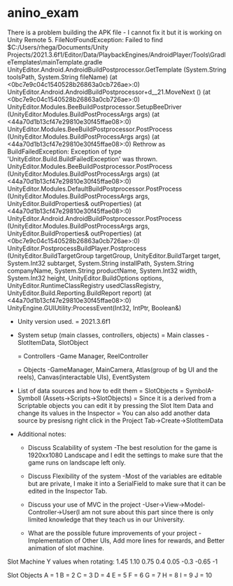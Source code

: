 # anino_exam

There is a problem building the APK file - I cannot fix it but it is working on Unity Remote 5.
FileNotFoundException: Failed to find $C:/Users/rhega/Documents/Unity Projects/2021.3.6f1/Editor/Data/PlaybackEngines/AndroidPlayer/Tools\GradleTemplates\mainTemplate.gradle
UnityEditor.Android.AndroidBuildPostprocessor.GetTemplate (System.String toolsPath, System.String fileName) (at <0bc7e9c04c1540528b26863a0cb726ae>:0)
UnityEditor.Android.AndroidBuildPostprocessor+<GetDataForBuildProgramFor>d__21.MoveNext () (at <0bc7e9c04c1540528b26863a0cb726ae>:0)
UnityEditor.Modules.BeeBuildPostprocessor.SetupBeeDriver (UnityEditor.Modules.BuildPostProcessArgs args) (at <44a70d1b13cf47e29810e30f45ffae08>:0)
UnityEditor.Modules.BeeBuildPostprocessor.PostProcess (UnityEditor.Modules.BuildPostProcessArgs args) (at <44a70d1b13cf47e29810e30f45ffae08>:0)
Rethrow as BuildFailedException: Exception of type 'UnityEditor.Build.BuildFailedException' was thrown.
UnityEditor.Modules.BeeBuildPostprocessor.PostProcess (UnityEditor.Modules.BuildPostProcessArgs args) (at <44a70d1b13cf47e29810e30f45ffae08>:0)
UnityEditor.Modules.DefaultBuildPostprocessor.PostProcess (UnityEditor.Modules.BuildPostProcessArgs args, UnityEditor.BuildProperties& outProperties) (at <44a70d1b13cf47e29810e30f45ffae08>:0)
UnityEditor.Android.AndroidBuildPostprocessor.PostProcess (UnityEditor.Modules.BuildPostProcessArgs args, UnityEditor.BuildProperties& outProperties) (at <0bc7e9c04c1540528b26863a0cb726ae>:0)
UnityEditor.PostprocessBuildPlayer.Postprocess (UnityEditor.BuildTargetGroup targetGroup, UnityEditor.BuildTarget target, System.Int32 subtarget, System.String installPath, System.String companyName, System.String productName, System.Int32 width, System.Int32 height, UnityEditor.BuildOptions options, UnityEditor.RuntimeClassRegistry usedClassRegistry, UnityEditor.Build.Reporting.BuildReport report) (at <44a70d1b13cf47e29810e30f45ffae08>:0)
UnityEngine.GUIUtility:ProcessEvent(Int32, IntPtr, Boolean&)


- Unity version used.
	= 2021.3.6f1

- System setup (main classes, controllers, objects)
	= Main classes
		-SlotItemData, SlotObject

	= Controllers
		-Game Manager, ReelController

	= Objects
		-GameManager, MainCamera, Atlas(group of bg UI and the reels), Canvas(interactable UIs), EventSystem

- List of data sources and how to edit them
	= SlotObjects = SymbolA-SymbolI (Assets->Scripts->SlotObjects)
	= Since it is a derived from a Scriptable objects you can edit it by pressing the Slot Item Data and change its values in the Inspector
	= You can also add another data source by presisng right click in the Project Tab->Create->SlotItemData

- Additional notes:
    - Discuss Scalability of system
		-The best resolution for the game is 1920xx1080 Landscape and I edit the settings to make sure that the game runs on landscape left only.

    - Discuss Flexibility of the system
		-Most of the variables are editable but are private, I make it into a SerialField to make sure that it can be edited in the Inspector Tab.

    - Discuss your use of MVC in the project
		-User->View->Model-Controller->User(I am not sure about this part since there is only limited knowledge that they teach us in our University.

    - What are the possible future improvements of your project
		-Implementation of Other UIs, Add more lines for rewards, and Better animation of slot machine.

Slot Machine Y values when rotating:
1.45
1.10
0.75
0.4
0.05
-0.3
-0.65
-1

Slot Objects 
A = 1
B = 2
C = 3
D = 4
E = 5
F = 6
G = 7
H = 8
I = 9
J = 10
